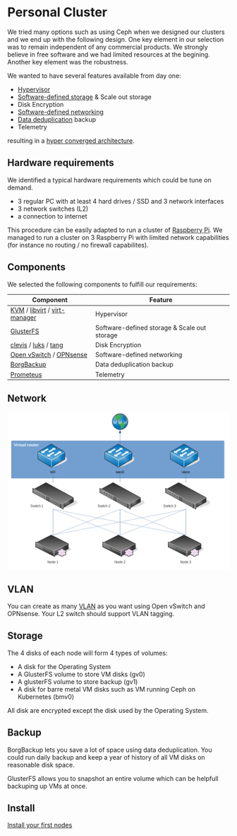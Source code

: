 # Personal Cluster

We tried many options such as using Ceph when we designed our clusters and we end up with the following design. 
One key element in our selection was to remain independent of any commercial products. We strongly believe in free software and we had limited resources at the begining. Another key element was the robustness.

We wanted to have several features available from day one:
- [Hypervisor](https://en.wikipedia.org/wiki/Hypervisor)
- [Software-defined storage](https://fr.wikipedia.org/wiki/Software-defined_storage) & Scale out storage
- Disk Encryption
- [Software-defined networking](https://en.wikipedia.org/wiki/Software-defined_networking)
- [Data deduplication](https://en.wikipedia.org/wiki/Data_deduplication) backup
- Telemetry

resulting in a [hyper converged architecture](https://en.wikipedia.org/wiki/Hyper-converged_infrastructure).

## Hardware requirements

We identified a typical hardware requirements which could be tune on demand.

- 3 regular PC with at least 4 hard drives / SSD and 3 network interfaces
- 3 network switches (L2)
- a connection to internet

This procedure can be easily adapted to run a cluster of [Raspberry Pi](https://www.raspberrypi.org/). We managed to run a cluster on 3 Raspberry Pi with limited network capabilities (for instance no routing / no firewall capabilites).

## Components
We selected the following components to fulfill our requirements:

| Component | Feature |
| --- | --- |
| [KVM](https://www.linux-kvm.org/page/Main_Page) / [libvirt](https://libvirt.org/) / [virt-manager](https://virt-manager.org/) | Hypervisor
| [GlusterFS](https://www.gluster.org/) | Software-defined storage & Scale out storage
| [clevis](https://github.com/latchset/clevis) / [luks](https://gitlab.com/cryptsetup/cryptsetup) / [tang](https://github.com/latchset/tang) | Disk Encryption
| [Open vSwitch](https://www.openvswitch.org/) / [OPNsense](https://opnsense.org/) | Software-defined networking
| [BorgBackup](https://www.borgbackup.org/) | Data deduplication backup
| [Prometeus](https://prometheus.io/) | Telemetry


## Network
![Network](network/network.png)

## VLAN
You can create as many [VLAN](https://en.wikipedia.org/wiki/VLAN) as you want using Open vSwitch and OPNsense. Your L2 switch should support VLAN tagging.

## Storage
The 4 disks of each node will form 4 types of volumes:
- A disk for the Operating System
- A GlusterFS volume to store VM disks (gv0)
- A glusterFS volume to store backup (gv1)
- A disk for barre metal VM disks such as VM running Ceph on Kubernetes (bmv0)

All disk are encrypted except the disk used by the Operating System. 

## Backup
BorgBackup lets you save a lot of space using data deduplication. You could run daily backup and keep a year of history of all VM disks on reasonable disk space.

GlusterFS allows you to snapshot an entire volume which can be helpfull backuping up VMs at once. 

## Install
[Install your first nodes](debian/bookworm/node-install.md)


